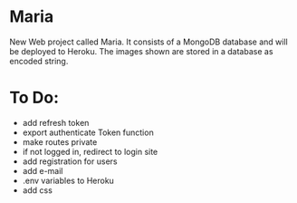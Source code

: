 # Maria

New Web project called Maria. It consists of a MongoDB database and will be deployed to Heroku. The images shown are stored in a database as encoded string.

# To Do:

* add refresh token
* export authenticate Token function
* make routes private
* if not logged in, redirect to login site
* add registration for users
* add e-mail
* .env variables to Heroku
* add css
